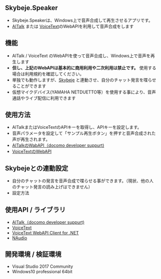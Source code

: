 ## Skybeje.Speaker
* Skybeje.Speakerは、Windows上で音声合成して再生させるアプリです。
* [AITalk](http://www.ai-j.jp/cloud/webapi/) または [VoiceText](http://voicetext.jp/)のWebAPIを利用して音声合成をします
## 機能
* AITalk / VoiceText のWebAPIを使って音声合成し、Windows上で音声を再生します
* __但し、上記のWebAPIは基本的に商用利用や二次利用は禁止です。__ 使用する場合は利用規約を確認してください。
* 単独でも動作しますが、[Skybeje](https://github.com/iwatendo/skybeje) と連動させ、自分のチャット発言を喋らせることができます
* 仮想マイクデバイス(YAMAHA NETDUETTO等）を使用する事により、音声通話やライブ配信に利用できます

## 使用方法
* AITalkまたはVoiceTextのAPIキーを取得し、APIキーを設定します。
* 音声パラメータを設定して「サンプル再生ボタン」を押すと音声合成された声が再生されます。
* [AITalkのWabAPI（docomo developer suppurt)](https://dev.smt.docomo.ne.jp/?p=docs.api.page&api_name=text_to_speech&p_name=api_1)
* [VoiceTextのWebAPI](https://cloud.voicetext.jp/webapi)

## Skybejeとの連動設定
* 自分のチャットの発言を音声合成で喋らせる事ができます。（現状、他の人のチャット発言の読み上げはできません）
* 設定方法

## 使用API / ライブラリ
* [AITalk（docomo developer suppurt)](https://dev.smt.docomo.ne.jp/?p=docs.api.page&api_name=text_to_speech&p_name=api_1)
* [VoiceText](https://cloud.voicetext.jp/webapi)
* [VoiceText WebAPI Client for .NET](https://github.com/jsakamoto/voicetext-webapi-client4net)
* [NAudio](https://naudio.codeplex.com/)

## 開発環境 / 検証環境
* Visual Studio 2017 Community
* Windows10 professional 64bit

